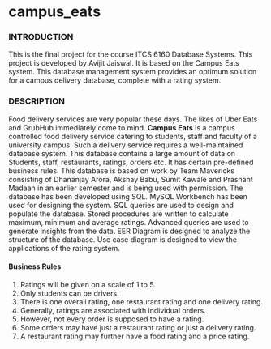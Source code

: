 # campus_eats

### INTRODUCTION
This is the final project for the course ITCS 6160 Database Systems. This project is developed by Avijit Jaiswal. It is based on the Campus Eats system. This database management system provides an optimum solution for a campus delivery database, complete with a rating system. 

### DESCRIPTION
Food delivery services are very popular these days. The likes of Uber Eats and GrubHub immediately come to mind. **Campus Eats** is a campus controlled food delivery service catering to students, staff and faculty of a university campus. Such a delivery service requires a well-maintained database system. This database contains a large amount of data on Students, staff, restaurants, ratings, orders etc. It has certain pre-defined business rules. This database is based on work by Team Mavericks consisting of Dhananjay Arora, Akshay Babu, Sumit Kawale and Prashant Madaan in an earlier semester and is being used with permission. The database has been developed using SQL. MySQL Workbench has been used for designing the system. SQL queries are used to design and populate the database. Stored procedures are written to calculate maximum, minimum and average ratings. Advanced queries are used to generate insights from the data. EER Diagram is designed to analyze the structure of the database. Use case diagram is designed to view the applications of the rating system.

#### Business Rules
1. Ratings will be given on a scale of 1 to 5.
1. Only students can be drivers.
1. There is one overall rating, one restaurant rating and one delivery rating.
1. Generally, ratings are associated with individual orders.
1. However, not every order is supposed to have a rating.
1. Some orders may have just a restaurant rating or just a delivery rating.
1. A restaurant rating may further have a food rating and a price rating. 
